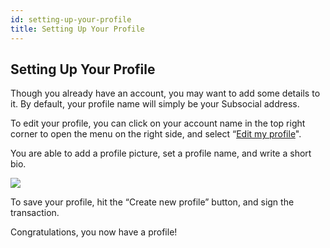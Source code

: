 ```yaml
---
id: setting-up-your-profile
title: Setting Up Your Profile
---
```

## Setting Up Your Profile
Though you already have an account, you may want to add some details to it. By default, your profile name will simply be your Subsocial address.

To edit your profile, you can click on your account name in the top right corner to open the menu on the right side, and select “[Edit my profile](https://app.subsocial.network/accounts/edit)".

You are able to add a profile picture, set a profile name, and write a short bio.

![](https://media.discordapp.net/attachments/893485384154095640/963462233206161508/image12.png?width=1001&height=663)

To save your profile, hit the “Create new profile” button, and sign the transaction.

Congratulations, you now have a profile!
